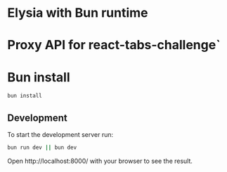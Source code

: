 # Elysia with Bun runtime

# Proxy API for react-tabs-challenge`

# Bun install

```bash
bun install
```

## Development

To start the development server run:

```bash
bun run dev || bun dev
```

Open http://localhost:8000/ with your browser to see the result.
